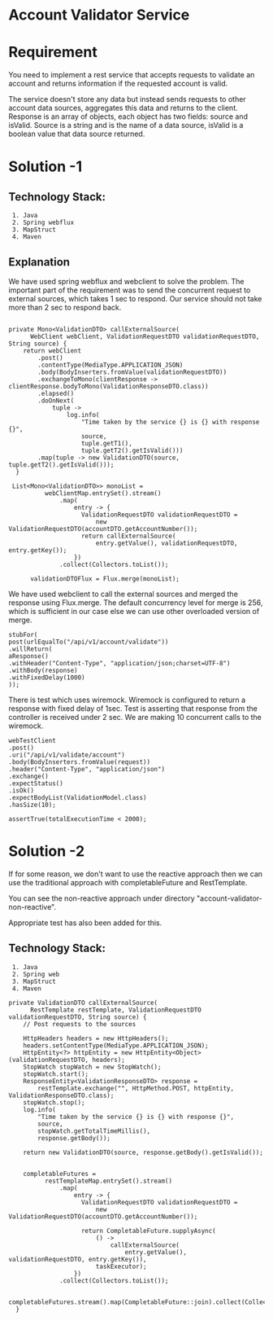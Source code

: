 # Account Validator Service

# Requirement
You need to implement a rest service that accepts requests to validate an account and returns information if the requested account is valid. 

The service doesn't store any data but instead sends requests to other account data sources, aggregates this data and returns to the client.
Response is an array of objects, each object has two fields: source and isValid. Source is a string and is the name of a data source, isValid is a boolean value that data source returned.

# Solution -1 

## Technology Stack:

     1. Java
	 2. Spring webflux
	 3. MapStruct
 	 4. Maven

## Explanation

We have used spring webflux and webclient to solve the problem. 
The important part of the requirement was to send the concurrent request to external sources, which takes 1 sec to
respond. Our service should not take more than 2 sec to respond back. 

```

private Mono<ValidationDTO> callExternalSource(
      WebClient webClient, ValidationRequestDTO validationRequestDTO, String source) {
    return webClient
        .post()
        .contentType(MediaType.APPLICATION_JSON)
        .body(BodyInserters.fromValue(validationRequestDTO))
        .exchangeToMono(clientResponse -> clientResponse.bodyToMono(ValidationResponseDTO.class))
        .elapsed()
        .doOnNext(
            tuple ->
                log.info(
                    "Time taken by the service {} is {} with response {}",
                    source,
                    tuple.getT1(),
                    tuple.getT2().getIsValid()))
        .map(tuple -> new ValidationDTO(source, tuple.getT2().getIsValid()));
  }
  
 List<Mono<ValidationDTO>> monoList =
          webClientMap.entrySet().stream()
              .map(
                  entry -> {
                    ValidationRequestDTO validationRequestDTO =
                        new ValidationRequestDTO(accountDTO.getAccountNumber());
                    return callExternalSource(
                        entry.getValue(), validationRequestDTO, entry.getKey());
                  })
              .collect(Collectors.toList());

      validationDTOFlux = Flux.merge(monoList);
```
We have used webclient to call the external sources and merged the response using Flux.merge.
The default concurrency level for merge is 256, which is sufficient in our case else we can use other 
overloaded version of merge.

```
stubFor(
post(urlEqualTo("/api/v1/account/validate"))
.willReturn(
aResponse()
.withHeader("Content-Type", "application/json;charset=UTF-8")
.withBody(response)
.withFixedDelay(1000)
));
```
There is  test which uses wiremock. Wiremock is configured to return a response with fixed delay of 1sec.
Test is asserting that response from the controller is received under 2 sec. We are making 10 concurrent calls
to the wiremock. 

```
webTestClient
.post()
.uri("/api/v1/validate/account")
.body(BodyInserters.fromValue(request))
.header("Content-Type", "application/json")
.exchange()
.expectStatus()
.isOk()
.expectBodyList(ValidationModel.class)
.hasSize(10);

assertTrue(totalExecutionTime < 2000);

```
# Solution -2


If for some reason, we don't want to use the reactive approach then we can use the traditional approach with
completableFuture and RestTemplate.

You can see the non-reactive approach under directory "account-validator-non-reactive".

Appropriate test has also been added for this.

## Technology Stack:

     1. Java
	 2. Spring web
	 3. MapStruct
 	 4. Maven

```
private ValidationDTO callExternalSource(
      RestTemplate restTemplate, ValidationRequestDTO validationRequestDTO, String source) {
    // Post requests to the sources

    HttpHeaders headers = new HttpHeaders();
    headers.setContentType(MediaType.APPLICATION_JSON);
    HttpEntity<?> httpEntity = new HttpEntity<Object>(validationRequestDTO, headers);
    StopWatch stopWatch = new StopWatch();
    stopWatch.start();
    ResponseEntity<ValidationResponseDTO> response =
        restTemplate.exchange("", HttpMethod.POST, httpEntity, ValidationResponseDTO.class);
    stopWatch.stop();
    log.info(
        "Time taken by the service {} is {} with response {}",
        source,
        stopWatch.getTotalTimeMillis(),
        response.getBody());

    return new ValidationDTO(source, response.getBody().getIsValid());
    
    
    completableFutures =
          restTemplateMap.entrySet().stream()
              .map(
                  entry -> {
                    ValidationRequestDTO validationRequestDTO =
                        new ValidationRequestDTO(accountDTO.getAccountNumber());

                    return CompletableFuture.supplyAsync(
                        () ->
                            callExternalSource(
                                entry.getValue(), validationRequestDTO, entry.getKey()),
                        taskExecutor);
                  })
              .collect(Collectors.toList());
              
              completableFutures.stream().map(CompletableFuture::join).collect(Collectors.toList());
  }
  
  
```